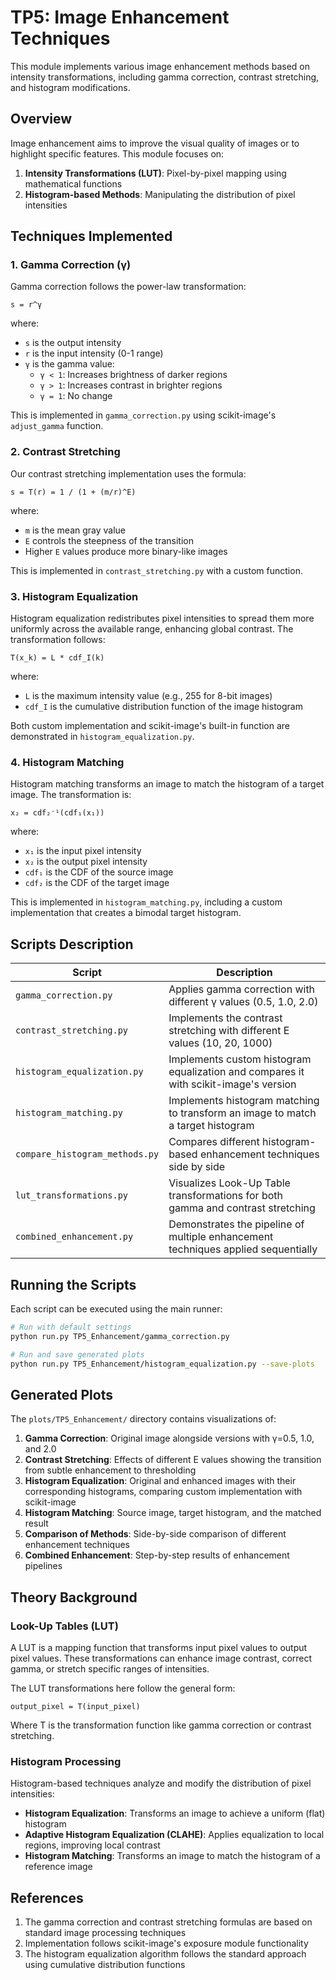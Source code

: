 # TP5: Image Enhancement Techniques

This module implements various image enhancement methods based on intensity transformations, including gamma correction, contrast stretching, and histogram modifications.

## Overview

Image enhancement aims to improve the visual quality of images or to highlight specific features. This module focuses on:

1. **Intensity Transformations (LUT)**: Pixel-by-pixel mapping using mathematical functions
2. **Histogram-based Methods**: Manipulating the distribution of pixel intensities

## Techniques Implemented

### 1. Gamma Correction (γ)

Gamma correction follows the power-law transformation:
```
s = r^γ
```
where:
- `s` is the output intensity
- `r` is the input intensity (0-1 range)
- `γ` is the gamma value:
  - `γ < 1`: Increases brightness of darker regions
  - `γ > 1`: Increases contrast in brighter regions
  - `γ = 1`: No change

This is implemented in `gamma_correction.py` using scikit-image's `adjust_gamma` function.

### 2. Contrast Stretching

Our contrast stretching implementation uses the formula:
```
s = T(r) = 1 / (1 + (m/r)^E)
```
where:
- `m` is the mean gray value
- `E` controls the steepness of the transition
- Higher `E` values produce more binary-like images

This is implemented in `contrast_stretching.py` with a custom function.

### 3. Histogram Equalization

Histogram equalization redistributes pixel intensities to spread them more uniformly across the available range, enhancing global contrast. The transformation follows:
```
T(x_k) = L * cdf_I(k)
```
where:
- `L` is the maximum intensity value (e.g., 255 for 8-bit images)
- `cdf_I` is the cumulative distribution function of the image histogram

Both custom implementation and scikit-image's built-in function are demonstrated in `histogram_equalization.py`.

### 4. Histogram Matching

Histogram matching transforms an image to match the histogram of a target image. The transformation is:
```
x₂ = cdf₂⁻¹(cdf₁(x₁))
```
where:
- `x₁` is the input pixel intensity
- `x₂` is the output pixel intensity
- `cdf₁` is the CDF of the source image
- `cdf₂` is the CDF of the target image

This is implemented in `histogram_matching.py`, including a custom implementation that creates a bimodal target histogram.

## Scripts Description

| Script | Description |
|--------|-------------|
| `gamma_correction.py` | Applies gamma correction with different γ values (0.5, 1.0, 2.0) |
| `contrast_stretching.py` | Implements the contrast stretching with different E values (10, 20, 1000) |
| `histogram_equalization.py` | Implements custom histogram equalization and compares it with scikit-image's version |
| `histogram_matching.py` | Implements histogram matching to transform an image to match a target histogram |
| `compare_histogram_methods.py` | Compares different histogram-based enhancement techniques side by side |
| `lut_transformations.py` | Visualizes Look-Up Table transformations for both gamma and contrast stretching |
| `combined_enhancement.py` | Demonstrates the pipeline of multiple enhancement techniques applied sequentially |

## Running the Scripts

Each script can be executed using the main runner:

```bash
# Run with default settings
python run.py TP5_Enhancement/gamma_correction.py

# Run and save generated plots
python run.py TP5_Enhancement/histogram_equalization.py --save-plots
```

## Generated Plots

The `plots/TP5_Enhancement/` directory contains visualizations of:

1. **Gamma Correction**: Original image alongside versions with γ=0.5, 1.0, and 2.0
2. **Contrast Stretching**: Effects of different E values showing the transition from subtle enhancement to thresholding
3. **Histogram Equalization**: Original and enhanced images with their corresponding histograms, comparing custom implementation with scikit-image
4. **Histogram Matching**: Source image, target histogram, and the matched result
5. **Comparison of Methods**: Side-by-side comparison of different enhancement techniques
6. **Combined Enhancement**: Step-by-step results of enhancement pipelines

## Theory Background

### Look-Up Tables (LUT)

A LUT is a mapping function that transforms input pixel values to output pixel values. These transformations can enhance image contrast, correct gamma, or stretch specific ranges of intensities.

The LUT transformations here follow the general form:
```
output_pixel = T(input_pixel)
```

Where T is the transformation function like gamma correction or contrast stretching.

### Histogram Processing

Histogram-based techniques analyze and modify the distribution of pixel intensities:

- **Histogram Equalization**: Transforms an image to achieve a uniform (flat) histogram
- **Adaptive Histogram Equalization (CLAHE)**: Applies equalization to local regions, improving local contrast
- **Histogram Matching**: Transforms an image to match the histogram of a reference image

## References

1. The gamma correction and contrast stretching formulas are based on standard image processing techniques
2. Implementation follows scikit-image's exposure module functionality
3. The histogram equalization algorithm follows the standard approach using cumulative distribution functions 